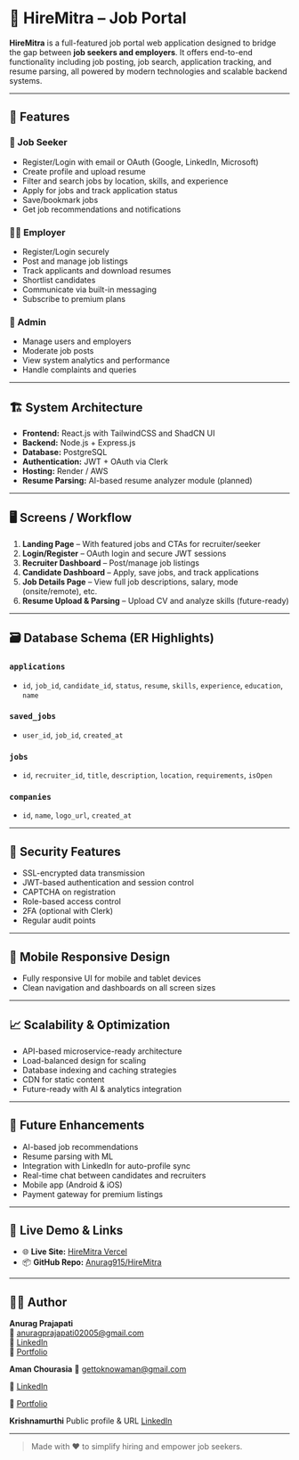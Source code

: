 # 💼 HireMitra – Job Portal

**HireMitra** is a full-featured job portal web application designed to bridge the gap between **job seekers and employers**. It offers end-to-end functionality including job posting, job search, application tracking, and resume parsing, all powered by modern technologies and scalable backend systems.

---

## 🚀 Features

### 👤 Job Seeker
- Register/Login with email or OAuth (Google, LinkedIn, Microsoft)
- Create profile and upload resume
- Filter and search jobs by location, skills, and experience
- Apply for jobs and track application status
- Save/bookmark jobs
- Get job recommendations and notifications

### 🧑‍💼 Employer
- Register/Login securely
- Post and manage job listings
- Track applicants and download resumes
- Shortlist candidates
- Communicate via built-in messaging
- Subscribe to premium plans

### 🔧 Admin
- Manage users and employers
- Moderate job posts
- View system analytics and performance
- Handle complaints and queries

---

## 🏗️ System Architecture

- **Frontend:** React.js with TailwindCSS and ShadCN UI  
- **Backend:** Node.js + Express.js  
- **Database:** PostgreSQL  
- **Authentication:** JWT + OAuth via Clerk  
- **Hosting:** Render / AWS  
- **Resume Parsing:** AI-based resume analyzer module (planned)  

---

## 🖥️ Screens / Workflow

1. **Landing Page** – With featured jobs and CTAs for recruiter/seeker  
2. **Login/Register** – OAuth login and secure JWT sessions  
3. **Recruiter Dashboard** – Post/manage job listings  
4. **Candidate Dashboard** – Apply, save jobs, and track applications  
5. **Job Details Page** – View full job descriptions, salary, mode (onsite/remote), etc.  
6. **Resume Upload & Parsing** – Upload CV and analyze skills (future-ready)

---

## 🗃️ Database Schema (ER Highlights)

### `applications`
- `id`, `job_id`, `candidate_id`, `status`, `resume`, `skills`, `experience`, `education`, `name`

### `saved_jobs`
- `user_id`, `job_id`, `created_at`

### `jobs`
- `id`, `recruiter_id`, `title`, `description`, `location`, `requirements`, `isOpen`

### `companies`
- `id`, `name`, `logo_url`, `created_at`

---

## 🔐 Security Features

- SSL-encrypted data transmission
- JWT-based authentication and session control
- CAPTCHA on registration
- Role-based access control
- 2FA (optional with Clerk)
- Regular audit points

---

## 📱 Mobile Responsive Design

- Fully responsive UI for mobile and tablet devices
- Clean navigation and dashboards on all screen sizes

---

## 📈 Scalability & Optimization

- API-based microservice-ready architecture
- Load-balanced design for scaling
- Database indexing and caching strategies
- CDN for static content
- Future-ready with AI & analytics integration

---

## 🔮 Future Enhancements

- AI-based job recommendations
- Resume parsing with ML
- Integration with LinkedIn for auto-profile sync
- Real-time chat between candidates and recruiters
- Mobile app (Android & iOS)
- Payment gateway for premium listings

---

## 📌 Live Demo & Links

- 🌐 **Live Site:** [HireMitra Vercel](https://hire-mitra3-0-7pb9wrei3-anuragprajapati02005-gmailcoms-projects.vercel.app/)
- 📦 **GitHub Repo:** [Anurag915/HireMitra](https://github.com/Anurag915/HireMitra)

---

## 🧑‍💻 Author

**Anurag Prajapati**  
📧 anuragprajapati02005@gmail.com  
🔗 [LinkedIn](https://www.linkedin.com/in/anurag-prajapati-026918268/)  
🔗 [Portfolio](https://personal-portfolio-jwkj.onrender.com)

**Aman Chourasia**
📧 gettoknowaman@gmail.com

🔗 [LinkedIn](https://www.linkedin.com/in/aman-chourasia-9068472a1)

🔗 [Portfolio](https://amanportfolioiiitk.netlify.app)


**Krishnamurthi**
Public profile & URL
[LinkedIn](www.linkedin.com/in/krishna9003762619murthi)

---

> Made with ❤️ to simplify hiring and empower job seekers.
